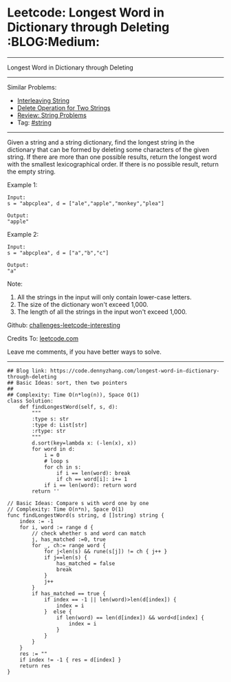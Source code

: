 # Leetcode: Longest Word in Dictionary through Deleting     :BLOG:Medium:


---

Longest Word in Dictionary through Deleting  

---

Similar Problems:  
-   [Interleaving String](https://code.dennyzhang.com/interleaving-string)
-   [Delete Operation for Two Strings](https://code.dennyzhang.com/delete-operation-for-two-strings)
-   [Review: String Problems](https://code.dennyzhang.com/review-string)
-   Tag: [#string](https://code.dennyzhang.com/tag/string)

---

Given a string and a string dictionary, find the longest string in the dictionary that can be formed by deleting some characters of the given string. If there are more than one possible results, return the longest word with the smallest lexicographical order. If there is no possible result, return the empty string.  

Example 1:  

    Input:
    s = "abpcplea", d = ["ale","apple","monkey","plea"]
    
    Output: 
    "apple"

Example 2:  

    Input:
    s = "abpcplea", d = ["a","b","c"]
    
    Output: 
    "a"

Note:  
1.  All the strings in the input will only contain lower-case letters.
2.  The size of the dictionary won't exceed 1,000.
3.  The length of all the strings in the input won't exceed 1,000.

Github: [challenges-leetcode-interesting](https://github.com/DennyZhang/challenges-leetcode-interesting/tree/master/longest-word-in-dictionary-through-deleting)  

Credits To: [leetcode.com](https://leetcode.com/problems/longest-word-in-dictionary-through-deleting/description/)  

Leave me comments, if you have better ways to solve.  

---

    ## Blog link: https://code.dennyzhang.com/longest-word-in-dictionary-through-deleting
    ## Basic Ideas: sort, then two pointers
    ##
    ## Complexity: Time O(n*log(n)), Space O(1)
    class Solution:
        def findLongestWord(self, s, d):
            """
            :type s: str
            :type d: List[str]
            :rtype: str
            """
            d.sort(key=lambda x: (-len(x), x))
            for word in d:
                i = 0
                # loop s
                for ch in s:
                    if i == len(word): break
                    if ch == word[i]: i+= 1
                if i == len(word): return word
            return ''

    // Basic Ideas: Compare s with word one by one
    // Complexity: Time O(n*n), Space O(1)
    func findLongestWord(s string, d []string) string {
        index := -1
        for i, word := range d {
            // check whether s and word can match
            j, has_matched :=0, true
            for _, ch:= range word {
                for j<len(s) && rune(s[j]) != ch { j++ }
                if j==len(s) {
                    has_matched = false
                    break
                }
                j++
            }
            if has_matched == true {
                if index == -1 || len(word)>len(d[index]) {
                    index = i
                }  else {
                    if len(word) == len(d[index]) && word<d[index] {
                        index = i
                    }
                }
            }
        }
        res := ""
        if index != -1 { res = d[index] }
        return res
    }